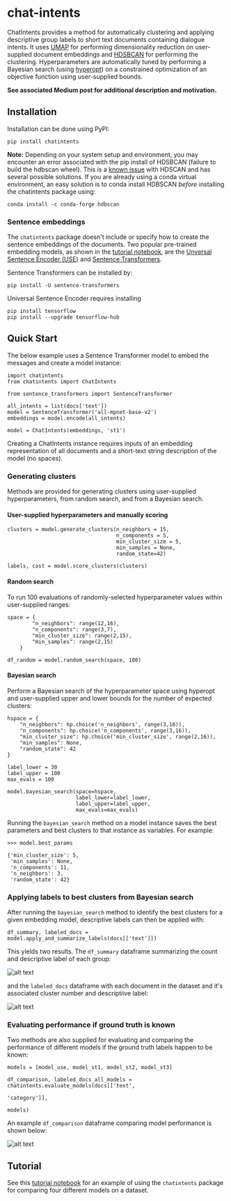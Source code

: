 # chat-intents

ChatIntents provides a method for automatically clustering and applying descriptive group labels to short text documents containing dialogue intents.  It uses [UMAP](https://github.com/lmcinnes/umap) for performing dimensionality reduction on user-supplied document embeddings and [HDSBCAN](https://github.com/scikit-learn-contrib/hdbscan) for performing the clustering. Hyperparameters are automatically tuned by performing a Bayesian search (using [hyperopt](https://github.com/hyperopt/hyperopt)) on a constrained optimization of an objective function using user-supplied bounds.

**See associated Medium post for additional description and motivation.**

## Installation

Installation can be done using PyPI:

```pip install chatintents```

**Note:** Depending on your system setup and environment, you may encounter an error associated with the pip install of HDSBCAN (failure to build the hdbscan wheel). This is a [known issue](https://github.com/scikit-learn-contrib/hdbscan/issues/293) with HDSCAN and has several possible solutions. If you are already using a conda virtual environment, an easy solution is to conda install HDBSCAN *before* installing the chatintents package using:

```conda install -c conda-forge hdbscan```

### Sentence embeddings
The `chatintents` package doesn't include or specify how to create the sentence embeddings of the documents. Two popular pre-trained embedding models, as shown in the [tutorial notebook](https://github.com/dborrelli/chat-intents/blob/main/notebooks/chatintents_tutorial.ipynb), are the [Unversal Sentence Encoder (USE)](https://tfhub.dev/google/universal-sentence-encoder/4) and [Sentence Transformers](https://www.sbert.net/).

Sentence Transformers can be installed by:

```
pip install -U sentence-transformers
```

Universal Sentence Encoder requires installing

```
pip install tensorflow
pip install --upgrade tensorflow-hub
```

## Quick Start
The below example uses a Sentence Transformer model to embed the messages and create a model instance:

```
import chatintents
from chatintents import ChatIntents

from sentence_transformers import SentenceTransformer

all_intents = list(docs['text'])
model = SentenceTransformer('all-mpnet-base-v2')
embeddings = model.encode(all_intents)

model = ChatIntents(embeddings, 'st1')
```

Creating a ChatIntents instance requires inputs of an embedding representation of all documents and a short-text string description of the model (no spaces).

### Generating clusters
Methods are provided for generating clusters using user-supplied hyperparameters, from random search, and from a Bayesian search.

#### User-supplied hyperparameters and manually scoring
```
clusters = model.generate_clusters(n_neighbors = 15, 
                                   n_components = 5, 
                                   min_cluster_size = 5, 
                                   min_samples = None,
                                   random_state=42)

labels, cost = model.score_clusters(clusters)
```

#### Random search
To run 100 evaluations of randomly-selected hyperparameter values within user-supplied ranges:
```
space = {
        "n_neighbors": range(12,16),
        "n_components": range(3,7),
        "min_cluster_size": range(2,15),
        "min_samples": range(2,15)
    }

df_random = model.random_search(space, 100)
```

#### Bayesian search
Perform a Bayesian search of the hyperparameter space using hyperopt and user-supplied upper and lower bounds for the number of expected clusters:
```
hspace = {
    "n_neighbors": hp.choice('n_neighbors', range(3,16)),
    "n_components": hp.choice('n_components', range(3,16)),
    "min_cluster_size": hp.choice('min_cluster_size', range(2,16)),
    "min_samples": None,
    "random_state": 42
}

label_lower = 30
label_upper = 100
max_evals = 100

model.bayesian_search(space=hspace,
                      label_lower=label_lower, 
                      label_upper=label_upper, 
                      max_evals=max_evals)
```
Running the `bayesian_search` method on a model instance saves the best parameters and best clusters to that instance as variables. For example:

```
>>> model.best_params

{'min_cluster_size': 5,
 'min_samples': None,
 'n_components': 11,
 'n_neighbors': 3,
 'random_state': 42}
```

### Applying labels to best clusters from Bayesian search
After running the `bayesian_search` method to identify the best clusters for a given embedding model, descriptive labels can then be applied with:
```
df_summary, labeled_docs = model.apply_and_summarize_labels(docs[['text']])
```
This yields two results. The `df_summary` dataframe summarizing the count and descriptive label of each group:

![alt text](https://github.com/dborrelli/chat-intents/blob/main/images/table_extracted_labels.png)

and the `labeled_docs` dataframe with each document in the dataset and it's associated cluster number and descriptiive label:

![alt text](https://github.com/dborrelli/chat-intents/blob/main/images/labeled_docs.png)

### Evaluating performance if ground truth is known
Two methods are also supplied for evaluating and comparing the performance of different models if the ground truth labels happen to be known:

```
models = [model_use, model_st1, model_st2, model_st3]

df_comparison, labeled_docs_all_models = chatintents.evaluate_models(docs[['text', 
                                                                           'category']],
                                                                           models)
```
An example `df_comparison` dataframe comparing model performance is shown below:

![alt text](https://github.com/dborrelli/chat-intents/blob/main/images/results_comparison.png)

## Tutorial
See this [tutorial notebook](https://github.com/dborrelli/chat-intents/blob/main/notebooks/chatintents_tutorial.ipynb) for an example of using the `chatintents` package for comparing four different models on a dataset.